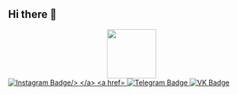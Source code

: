 ## Hi there 👋

<div id="header" align="center">
  <img src="https://media.giphy.com/media/3oKIPnAiaMCws8nOsE/giphy.gif?cid=ecf05e47acnrwb8santvx7cv3ls8uoc14w432y02ujntkfk2&ep=v1_gifs_search&rid=giphy.gif&ct=g" width="100"/>
</div>


<div id="badges">
  <a href="https://www.instagram.com/dedovinside/">
    <img src="https://img.shields.io/badge/Instagram-E4405F?style=for-the-badge&logo=instagram&logoColor=white" alt="Instagram Badge/>
  </a>
  <a href="https://www.telegram.com/dedovinside">
    <img src="https://img.shields.io/badge/Telegram-2CA5E0?style=for-the-badge&logo=telegram&logoColor=white" alt="Telegram Badge"/>
  </a>
  <a href="https://vk.com/dedovinside">
    <img src="	https://img.shields.io/badge/вконтакте-%232E87FB.svg?&style=for-the-badge&logo=vk&logoColor=white" alt="VK Badge"/>
  </a>
</div>

<!--
**DedovInside/DedovInside** is a ✨ _special_ ✨ repository because its `README.md` (this file) appears on your GitHub profile.

Here are some ideas to get you started:

- 🔭 I’m currently working on ...
- 🌱 I’m currently learning ...
- 👯 I’m looking to collaborate on ...
- 🤔 I’m looking for help with ...
- 💬 Ask me about ...
- 📫 How to reach me: ...
- 😄 Pronouns: ...
- ⚡ Fun fact: ...
-->
